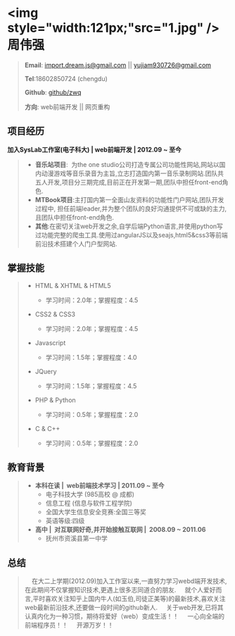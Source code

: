 <img style="width:121px;"src="1.jpg" />
周伟强
===

> **Email**: import.dream.js@gmail.com || yujiam930726@gmail.com
> 
> **Tel**:18602850724  (chengdu)
> 
> **Github**: [github/zwq][2]
> 
> **方向**: web前端开发 || 网页重构

## 项目经历 ##

**加入SysLab工作室(电子科大) | web前端开发 | 2012.09 ~ 至今**

>  - **音乐站项目**:&nbsp;&nbsp;为the one   studio公司打造专属公司功能性网站,网站以国内动漫游戏等音乐录音为主旨,立志打造国内第一音乐录制网站.团队共五人开发,项目分三期完成,目前正在开发第一期,团队中担任front-end角色.
>  - **MTBook项目**:主打国内第一全面山友资料的功能性门户网站,团队开发过程中, 担任前端leader,并为整个团队的良好沟通提供不可或缺的主力,且团队中担任front-end角色.
>  - **其他**:在密切关注web开发之余,自学后端Python语言,并使用python写过功能完整的爬虫工具.使用过angularJS以及seajs,html5&css3等前端前沿技术搭建个人门户型网站.
 

掌握技能
-------

>  - HTML & XHTML & HTML5
>      - 学习时间：2.0年；掌握程度：4.5
> 
>  - CSS2 & CSS3
>      - 学习时间：2.0年；掌握程度：4.5
> 
>  - Javascript
>      - 学习时间：1.5年；掌握程度：4.0
> 
>  - JQuery
>      - 学习时间：1.5年；掌握程度：4.5
>     
> 
>  - PHP & Python
>      - 学习时间：0.5年；掌握程度：2.0
>     
> 
>  - C & C++
>      - 学习时间：0.5年；掌握程度：2.0

## 教育背景 ##

>  - **本科在读&nbsp;|&nbsp; web前端技术学习&nbsp;|&nbsp;2011.09 ~ 至今**
>      -  电子科技大学 (985高校 @ 成都)
>      -  信息工程 (信息与软件工程学院)
>      -  全国大学生信息安全竞赛:全国三等奖
>      -  英语等级:四级
>  - **高中&nbsp;|&nbsp; 对互联网好奇,并开始接触互联网&nbsp;|&nbsp; 2008.09 ~ 2011.06**
>      - 抚州市资溪县第一中学
## 总结 ##
> &nbsp;&nbsp;&nbsp;&nbsp;在大二上学期(2012.09)加入工作室以来,一直努力学习webd端开发技术,在此期间不仅掌握知识技术,更遇上很多志同道合的朋友.
&nbsp;&nbsp;&nbsp;&nbsp;就个人爱好而言,平时喜欢关注知乎上国内牛人(如玉伯,司徒正美等)的最新技术,喜欢关注web最新前沿技术,还要做一段时间的github新人.
> &nbsp;&nbsp;&nbsp;&nbsp;关于web开发,已将其认真内化为一种习惯，期待将爱好（web）变成生活！！
> &nbsp;&nbsp;&nbsp;&nbsp;一心向全端的前端程序员！！
> &nbsp;&nbsp;&nbsp;&nbsp;开源万岁！！

    


  [1]: 1.jpg
  [2]: https://github.com/zwq
